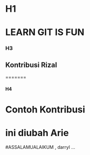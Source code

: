 # H1
# LEARN GIT IS FUN
### H3

## Kontribusi Rizal
=======
#### H4

# Contoh Kontribusi



# ini diubah Arie
#ASSALAMUALAIKUM , darryl ...
